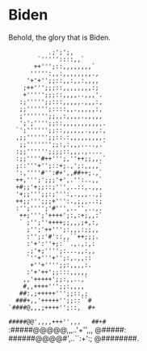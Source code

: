 # Biden

Behold, the glory that is Biden.

                                                                             
               .;';';,                 
            `'''''::::,,`              
           ++''';::,,,,,,,,`           
          ''''':,,:,,,,,,,,.,          
         '+'+'';;::,,:,,:,,,,          
        ;++''';;;::,,,,,,,,:;          
        +''''';;;::,,,,..,,,'.         
       :;''''';;:::,,,,,.,,,:,         
       ;;'''''';::::,,.,,,,,:,         
       ;''''''';;,,:,,,,.,,,,,         
       ';';'''';;::,,,,,,,,,,,.        
      `';'''''';;::,,,,,,.,,,:,        
      ,;;'''''';;::.:,,,,,,,,,.        
       ;;''''''';;:,:,,,....,.`        
      :;;'''''';;;;::,,,.,....         
      :;;''''#++''';,''++;;,,.`        
      ;::'''+'';::+;.,';:,,,,`         
      ':,''''#'':#+',,##++;.,`         
      ++,''';';;;'+',.'':..,,`         
      +#;;'+;;::;''',..::,.,,,         
      '+;;''';;:;''':,.,,,..,;         
      ++;;''';;;+''':.,;,,..:;         
      :'';'''';'#''',..'',..,.         
       ++;''';'++++';:,:+;,,:`         
       ` ;'';''++++;;,,,;+,:,          
         ;'';'++''';:,,,:;;,,          
         :'';:'#'::,,``++;;;.          
         :'+':''+;:``.,.,:,:           
         .;'+;'''';:...,,:,,           
         `''+'''+'';:,.,,::            
          +''+'''';;:,,,,:.            
         :'+'++';;:::,,,,,             
        ,,'+++++';;:,,..,`             
        #,,++++''';;:,,,,              
       ##:,;+++++''';;::,;             
      ###+,,'+++++'';;::``#            
    `####@,,,;++++'';::,  #+           
  `#####@@',,,,+++'',,,   ##+#`        
:#####@@@@@,,,..'+'',,,   @#####:      
######@@@@#',..``:+':;    @########.
